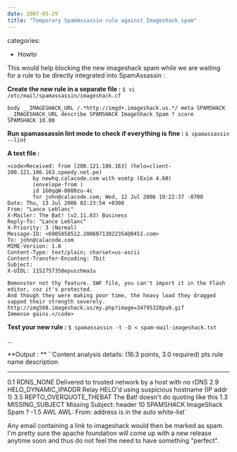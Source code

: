 ```yaml
---
date: 2007-05-29
title: "Temporary SpamAssassin rule against Imageshack spam"
---
```








categories:
- Howto


This would help blocking the new imageshack spam while we are waiting for a rule to be directly integrated into SpamAssassin :



**Create the new rule in a separate file :**
`$ vi /etc/mail/spamassassin/imageshack.cf`

`body __IMAGESHACK_URL /.*http://imgd+.imageshack.us.*/
meta SPAMSHACK __IMAGESHACK_URL
describe SPAMSHACK ImageShack Spam ?
score    SPAMSHACK 10.00`

**Run spamassassin lint mode to check if everything is fine :**
`$ spamassassin --lint`

**A test file :**

    
    <code>Received: from [200.121.186.163] (helo=client-200.121.186.163.speedy.net.pe)
            by newhq.calacode.com with esmtp (Exim 4.60)
            (envelope-from )
            id 1G0qqW-0000zu-4c
            for john@calacode.com; Wed, 12 Jul 2006 19:22:37 -0700
    Date: Thu, 13 Jul 2006 02:23:54 +0300
    From: "Lance Leblanc" 
    X-Mailer: The Bat! (v2.11.03) Business
    Reply-To: "Lance Leblanc" 
    X-Priority: 3 (Normal)
    Message-ID: <6905858512.20060713022354@0451.com>
    To: john@calacode.com
    MIME-Version: 1.0
    Content-Type: text/plain; charset=us-ascii
    Content-Transfer-Encoding: 7bit
    Subject: 
    X-UIDL: 1152757358epuszhma1u
    
    Bemonster not thy feature. SWF file, you can't import it in the Flash
    editor, coz it's protected.
    And though they were making poor time, the heavy load they dragged
    sapped their strength severely.
    http://img508.imageshack.us/my.php?image=34795328pu9.gif
    Immense gains.</code>



**Test your new rule :**
`$ spamassassin -t -D < spam-mail-imageshack.txt `

...

**Output : **
``Content analysis details:   (16.3 points, 3.0 required)
 pts rule name              description
---- ---------------------- --------------------------------------------------
 0.1 RDNS_NONE              Delivered to trusted network by a host with no rDNS
 2.9 HELO_DYNAMIC_IPADDR    Relay HELO'd using suspicious hostname (IP addr
                            1)
 3.5 REPTO_OVERQUOTE_THEBAT The Bat! doesn't do quoting like this
 1.3 MISSING_SUBJECT        Missing Subject: header
  10 SPAMSHACK              ImageShack Spam ?
-1.5 AWL                    AWL: From: address is in the auto white-list`

Any email containing a link to imageshack would then be marked as spam.
I'm pretty sure the apache foundation will come up with a new release anytime soon and thus do not feel the need to have something "perfect".
